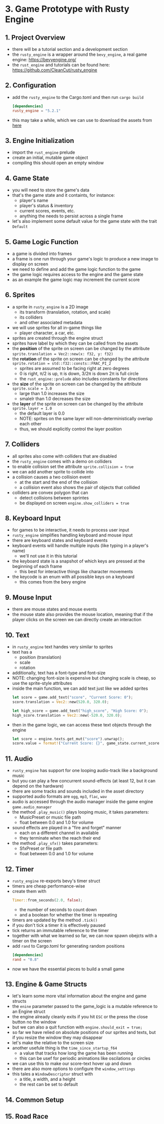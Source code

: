 # 3. Game Prototype with Rusty Engine

## 1. Project Overview
* there will be a tutorial section and a development section
* the `rusty_engine` is a wrapper around the `bevy_engine`, a real game engine: https://bevyengine.org/
* the `rust_engine` and tutorials can be found here: https://github.com/CleanCut/rusty_engine

## 2. Configuration
* add the `rusty_engine` to the Cargo.toml and then run `cargo build`
    ```toml
    [dependencies]
    rusty_engine = "5.2.1"
    ```
* this may take a while, which we can use to download the assets from [here](https://github.com/CleanCut/rusty_engine/tree/main/assets) 

## 3. Engine Initialization
* import the `rust_engine` prelude
* create an initial, mutable game object
* compiling this should open an empty window

## 4. Game State
* you will need to store the game's data
* that's the game state and it containts, for instance:
    * player's name
    * player's status & inventory
    * current scores, events, etc.
    * anything the needs to persist across a single frame
* let's also implement some default value for the game state with the trait `Default`

## 5. Game Logic Function
* a game is divided into frames
* a frame is one run through your game's logic to produce a new image to display on screen
* we need to define and add the game logic function to the game
* the game logic requires access to the engine and the game state
* as an example the game logic may increment the current score

## 6. Sprites
* a sprite in `rusty_engine` is a 2D image
    * its transform (translation, rotation, and scale)
    * its colliders
    * and other associated metadata
* we will use sprites for all in-game things like
    * player character, a car, etc.
* sprites are created through the engine struct
* sprites have label by which they can be called from the assets
* the **position** of the sprite on screen can be changed by the attribute `sprite.translation = Vec2::new(x: f32, y: f32)`
* the **rotation** of the sprite on screen can be changed by the attribute `sprite.rotation = std::f32::consts::FRAC_PI_2`
    * sprites are assumed to be facing right at zero degrees
    * 0 is right, π/2 is up, π is down, 3/2π is down 2π is full circle
    * the `rust_engine::prelude` also includes constants for directions
* the **size** of the sprite on screen can be changed by the attribute `sprite.scale = 3.0`
    * large than 1.0 increases the size
    * smalelr than 1.0 decreases the size
* the **layer** of the sprite on screen can be changed by the attribute `sprite.layer = 1.0`
    * the default layer is 0.0
    * NOTE: sprites on the same layer will non-deterministically overlap each other
    * thus, we should explicitly control the layer position 

## 7. Colliders
* all sprites also come with colliders that are disabled
* the `rusty_engine` comes with a demo on colliders
* to enable collision set the attribute `sprite.collision = true`
* we can add another sprite to collide into 
* a collision causes a two collision event
    * at the start and the end of the collision
    * a collision event also shows the pair of objects that collided
* colliders are convex polygon that can
    * detect collisions between sprintes
    * be displayed on screen `engine.show_colliders = true`

## 8. Keyboard Input
* for games to be interactive, it needs to process user input
* `rusty_engine` simplifies handling keyboard and mouse input
* there are keyboard states and keyboard events
* keyboard events will handle multiple inputs (like typing in a player's name)
    * we'll not use it in this tutorial
* the keyboard state is a snapshot of which keys are pressed at the beginning of each frame
    * this best for interactive things like character movements
* the keycode is an enum with all possible keys on a keyboard 
    * this comes from the bevy engine

## 9. Mouse Input
* there are mouse states and mouse events
* the mouse state also provides the mouse location, meaning that if the player clicks on the screen we can directly create an interaction

## 10. Text
* in `rusty_engine` text handes very similar to sprites
* text has a 
    * position (translation)
    * scale 
    * rotation
* additionally, text has a font-type and font-size
* NOTE: changing font-size is expensive but changing scale is cheap, so use the sprite-style attributes
* inside the main function, we can add text just like we added sprites
    ```rust
    let score = game.add_text("score", "Current Score: 0");
    score.translation = Vec2::new(520.0, 320.0);

    let high_score = game.add_text("high_score", "High Score: 0");
    high_score.translation = Vec2::new(-520.0, 320.0);
    ```
* then in the game logic, we can access these text objects through the engine 
    ```rust
    let score = engine.texts.get_mut("score").unwrap();
    score.value = format!("Current Score: {}", game_state.current_score);
    ```

## 11. Audio
* `rusty_engine` has support for one looping audio-track like a background music
* but you can play a few concurrent sound-effects (at least 12, but it can depend on the hardware)
* there are some tracks and sounds included in the asset directory
* supported audio formats are `ogg`, `mp3`, `flac`, `wav`
* audio is accessed through the audio manager inside the game engine `game.audio_manager`
* the method `.play_music()` plays looping music, it takes parameters:
    * MusicPreset or music file path
    * float between 0.0 and 1.0 for volume
* sound effects are played in a "fire and forget" manner
    * each on a different channel in available
    * they terminate when the reach their end
* the method `.play_sfx()` takes parameters:
    * SfxPreset or file path
    * float between 0.0 and 1.0 for volume

## 12. Timer
* `rusty_engine` re-exports bevy's timer struct
* timers are cheap performance-wise
* create them with 
    ```rust
    Timer::from_seconds(2.0, false);
    ```
    * the number of seconds to count down
    * and a boolean for whether the timer is repeating
* timers are updated by the method `.tick()`
* if you don't tick a timer it is effectively paused
* tick returns an immutable reference to the timer
* together with what we learned so far, we can now spawn obejcts with a timer on the screen
* add `rand` to Cargo.toml for generating random positions
    ```toml
    [dependencies]
    rand = "0.8"
    ```
* now we have the essential pieces to build a small game

## 13. Engine & Game Structs
* let's learn some more vital information about the engine and game structs
* the `enine` parameter passed to the game_logic is a mutable reference to an Engine struct
* the engine already cleanly exits if you hit `ESC` or the press the close button no the window
* but we can also a quit function with `engine.should_exit = true;` 
* so far we have relied on absolute positions of our sprites and texts, but if you resize the window they may disappear
* let's make the relative to the screen size
* another usefule thing is the `time_since_startup_f64`
    * a value that tracks how long the game has been running
    * this can be usef for periodic animations like oscilations or circles
* we can use this to make our score-text hover up and down
* there are also more options to configure the `window_settings`
* this tales a `WindowDescriptor` struct with
    * a title, a width, and a height
    * the rest can be set to default


## 14. Common Setup
## 15. Road Race